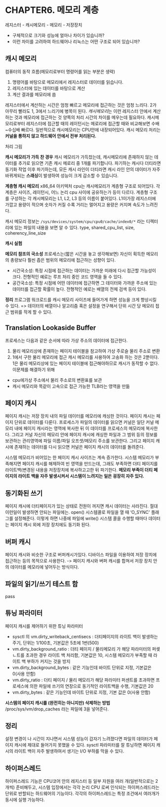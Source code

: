 # CHAPTER6. 메모리 계층
레지스터 - 캐시메모리 - 메모리 - 저장장치
* 구체적으로 크기와 성능에 얼마나 차이가 있습니까?
* 이런 차이를 고려하여 하드웨어나 리눅스는 어떤 구조로 되어 있습니까?

## 캐시 메모리
컴퓨터의 동작 흐름(메모리로부터 명령어를 읽는 부분은 생략)
1. 명령어를 바탕으로 메모리에서 레지스터로 데이터를 읽습니다. 
2. 레지스터에 있는 데이터를 바탕으로 계산
3. 계산 결과를 메모리에 씀

레지스터에서 계산하는 시간은 엄청 빠르고 메모리에 접근하는 것은 엄청 느리다. 2가 아무리 빨라도 1, 3에서 느리기에 병목이 된다. *캐시메모리*는 이런 레지스터 안에서 계산하는 것과 메모리에 접근하는 것 양쪽의 처리 시간의 차이를 메우는데 필요하다. 캐시메모리로부터 레지스터에 접근할 때의 레이턴시는 메로리에 접근할 때와 비교해보면 수배~수십배 빠르다. 일반적으로 캐시메모리는 CPU안에 내장되어있다. 캐시 메모리 처리는 **커널을 통하지 않고 하드웨어 안에서 전부 처리된다.**

처리 그림

**캐시 메모리가 가득 찬 경우**
캐시 메모리가 가득찼는데, 캐시메모리에 존재하지 않는 데이터를 추가로 읽으면 기존 캐시 메로리 중 1개를 파기합니다. 파기하는 캐시다 더티라면 동기화 작업 이후 파기하는데, 모든 캐시 라인이 더티라면 캐시 라인 안의 데이터가 자주 바뀌게되는 **스래싱**이 발생하여 성능이 크게 감소할 수 있습니다. 

**계층형 캐시 메모리**
x86_64 아키텍처 cpu는 캐시메모리가 계층형 구조로 되어있다. 각 계층은 사이즈, 레이턴시, 어느 논리 cpu 사이에 공유하는가 등이 다르다. 계층형 구조를 구성하는 각 캐시메모리는 L1, L2, L3 등의 이름이 붙어있다. L1이가장 레지스터에 가깝고 용량이 적으며 숫자가 커질 수록 거리는 멀어지고 용량은 커지며 속도가 느려진다.

캐시 메모리 정보는  `/sys/devices/system/cpu/cpu0/cache/index0/*` 라는 디렉터리에 있는 파일의 내용을 보면 알 수 있다. type, shared_cpu_list, size, coherency_line_size 

**캐시 실험**

**메모리 참조의 국소성**
프로세스는(짧은 시간을 놓고 생각해보면) 자신이 획득한 메모리의 총량보다 훨씬 좁은 범위의 메모리에 접근하는 성향이 있다. 
- 시간국소성: 특정 시점에 접근하는 데이터는 가까운 미래에 다시 접근할 가능성이 크다. 전형적인 예로는 루프 처리 중인 코드 영역을 들 수 있다.
- 공간국소성: 특정 시점에 어떤 데이터에 접근하면 그 데이터와 가까운 주소에 있는 데이터를 접근할 확률이 높다. 전형적인 예로는 배열의 전체 검색 등이 있다.

**정리**
프로그램 워크로드를 캐시 메모리 사이즈에 들어가게 하면 성능을 크게 향상시킬 수 있다. 
=> 데이터의 배열이나 알고리즘 혹은 설정을 연구해서 단위 시간 당 메모리 접근 범위를 작게 할 수 있다.
## Translation Lookaside Buffer
프로세스는 다음과 같은 순서에 따라 가상 주소의 데이터에 접근한다. 
1. 물리 메모리상에 존재하는 페이지 테이블을 참고하여 가상 주로슬 물리 주소로 변환
2. 1에서 구한 물리 메모리에 접근
캐시 메모리를 사용하여 고송화 하는 것은 2뿐이다. 1은 물리 메모리상에 있는 페이지 테이블에 접근해야하므로 캐시가 동작할 수 없다. 이문제를 해결하기 위해
- cpu에가상 주소에서 물리 주소로의 변환표를 보관
- 캐시 메모리와 똑같이 고속으로 접근 가능한 TLB라는 영역을 만듦

## 페이지 캐시
페이지 캐시는 저장 장치 내의 파일 데이터를 메모리에 캐싱한 것이다. 페이지 캐시는 페이지 단위로 데이터를 다룬다. 프로세스가 파일의 데이터를 읽으면 커널은 일단 커널 메모리 내에 페이지 캐시라는 영역에 복사한 뒤 이 데이터를 프로세스의 메모리에 복사한다. 그리고 커널 자신의 메모리 안에 페이지 캐시에 캐싱한 파일과 그 범위 등의 정보를 보관하는 관리영역에 파일 이름/파일 오프셋/메모리 주소를 보관한다. 그리고 페이지 캐시에 존재하는 데이터를 다시 읽으면 커널은 페이지 캐시의 데이터를 돌려준다. 

시스템 메모리가 비어있는 한 페이지 캐시 사이즈는 계속 증가한다. 시스템 메모리가 부족해지면 페이지 캐시를 해제하여 빈 영역을 만드는데, 그래도 부족하면 더티 페이지를 라이트백(변경된 내용을 저장장치에 복사하고고한 뒤 파기한다. **메모리 부족이 더티 페이지의 라이트 백을 자주 발생시켜서 시스템이 느려지는 일은 굉장히 자주 있다.**

## 동기화된 쓰기
페이지 캐시에 더티페이지가 있는 상태로 전원이 꺼지면 캐시 데이터는 사라진다. 절대 이런일이 발생하면 안되는 파일에는. open() 시스템콜로 파일을 열 때 ‘O_SYNC'  플래그를 설정해준다. 이렇게 하면 나중에 파일에 write() 시스템 콜을 수행할 때마다 데이터는 페이지 캐시 외에 저장 장치에도 동기화 된다. 

## 버퍼 캐시
페이지 캐시와 비슷한 구조로 버퍼캐시가있다. 디바이스 파일을 이용하여 저장 장치에 접근하는 등의 목적으로 사용한다. -> 페이지 캐시와 버퍼 캐시를 합쳐서 저장 장치 안의 데이터를 메모리에 넣어두는 방식이다.

## 파일의 읽기/쓰기 테스트 함
pass 

## 튜닝 파라미터
페이지 캐시를 제어하기 위한 튜닝 파라미터
- sysctl 의 vm.dirty_writeback_centisecs : 더티페이지의 라이트 백이 발생하는 주기, 단위는 1/100초, 기본값은 5초에 1번(500)
- vm.dirty_background_ratio : 더티 페이지 / 물리메모리 가 해당 파라미터의 퍼셎ㄴ트를 초과한 경우 라이트 백 처리함, 기본값은 10, 시스템 메모리가 부족할 때 라이트 백 부하가 커지는 것을 방지
- vm.dirty_background_bytes : 같은 기능인데 바이트 단위로 지정, 기본값은 0(사용 안함)
- vm.dirty_ratio : 더티 페이지 / 물리 메모리가 해당 파라미터 퍼센트를 초과하면 프로세스에 의한 파일에 쓰기의 연장으로 동기적인 라이트백을 수행, 기본값은 20
- vm.dirty_bytes : 같은 기능인데 바이트 단위로 지정, 기본 값은 0(사용 안함)

**시스템의 페이지 캐시를 (완전히는 아니지만) 삭제하는 방법**
/proc/sys/vm/drop_caches 라는 파일에 3을 넣어준다. 

## 정리
설정 변경이 나 시간이 지나면서 시스템 성능이 갑자기 느려졌다면 파일의 데이터가 페이지 캐시에 제대로 들어가지 못했을 수 있다. sysctl 파라미터를 잘 튜닝하면 페이지 캐시의 라이트 백이 자주 발생하여서 생기는 I/O 부하를 막을 수 있다. 


## 하이퍼스레드
하이퍼스레드 기능은 CPU코어 안의 레지스터 등 일부 자원을 여러 개(일반적으로는 2개씩) 준비해두고, 시스템 입장에서는 각각 논리 CPU 로써 인식되는 하이퍼스레드라는 단위로 반할되는 하드웨어의 기능이다. 각각의 하이퍼스레드는 특정 조건에서 여러개가 동시에 실행 가능하다.

